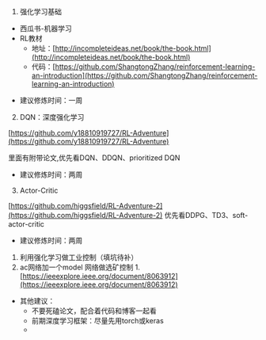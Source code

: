 1. 强化学习基础
  - 西瓜书-机器学习
  - RL教材
    - 地址：[http://incompleteideas.net/book/the-book.html](http://incompleteideas.net/book/the-book.html)
    - 代码：[https://github.com/ShangtongZhang/reinforcement-learning-an-introduction](https://github.com/ShangtongZhang/reinforcement-learning-an-introduction)
  * 建议修炼时间：一周


2. DQN：深度强化学习

[https://github.com/y18810919727/RL-Adventure](https://github.com/y18810919727/RL-Adventure)  

里面有附带论文,优先看DQN、DDQN、prioritized DQN

  - 建议修炼时间：两周

3. Actor-Critic

[https://github.com/higgsfield/RL-Adventure-2](https://github.com/higgsfield/RL-Adventure-2)
优先看DDPG、TD3、soft-actor-critic
  * 建议修炼时间：两周
1. 利用强化学习做工业控制（填坑待补）
  1. ac网络加一个model 网络做选矿控制
    1. [https://ieeexplore.ieee.org/document/8063912](https://ieeexplore.ieee.org/document/8063912)
* 其他建议：
  * 不要死磕论文，配合着代码和博客一起看
  * 前期深度学习框架：尽量先用torch或keras
  * 

